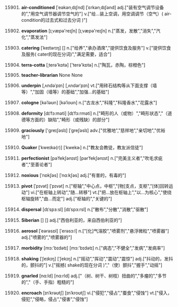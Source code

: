 15901. **air-conditioned**
[ˈeəkənˌdɪʃnd]  [ˈɛrkənˌdɪʃənd]
adj.["装有空气调节设备的","用空气调节器调节空气的"]  v.["给…装上空调，用空调调节（空气）( air-condition的过去式和过去分词 )"]  

15902. **evaporation**
[ɪˌvæpə'reɪʃn]  [ɪˌvæpə'reɪʃn]
n.["蒸发，发散","消失","汽化","蒸发法"]  

15903. **catering**
[ˈkeɪtərɪŋ]  []
n.["给养","承办酒席","提供饮食及服务"]  v.["提供饮食及服务( cater的现在分词)","满足需要，适合"]  

15904. **terra-cotta**
[ˌterə'kɒtə]  ['terə'kɒtə]
n.["陶瓦，赤陶，棕橙色"]  

15905. **teacher-librarian**
None
None

15906. **underpin**
[ˌʌndəˈpɪn]  [ˌʌndərˈpɪn]
vt.["用砖石结构等从下面支撑（墙等）","加固（墙等）的基础","加强…的基础"]  

15907. **cologne**
[kəˈləʊn]  [kəˈloʊn]
n.["古龙水","科隆","科隆香水","花露水"]  

15908. **deformity**
[dɪˈfɔ:məti]  [dɪˈfɔ:rməti]
n.["畸形的人（或物）","畸形状态","（道德等方面的）缺陷","畸形（或残缺）的部分"]  

15909. **graciously**
['ɡreɪʃəslɪ]  [ˈɡreʃəslɪ]
adv.["优雅地","慈祥地","亲切地","优裕地"]  

15910. **Quaker**
[ˈkweɪkə(r)]  [ˈkwekɚ]
n.["教友会教徒，教友派信徒"]  

15911. **perfectionist**
[pəˈfekʃənɪst]  [pərˈfekʃənɪst]
n.["完美主义者","吹毛求疵者","至善论者"]  

15912. **noxious**
[ˈnɒkʃəs]  [ˈnɑ:kʃəs]
adj.["有害的，有毒的"]  

15913. **pivot**
[ˈpɪvət]  [ˈpɪvət]
n.["枢轴","中心点，中枢","[物]支点，支枢","[体]回转运动"]  vi.["在枢轴上转动","随…转移"]  vt.["把…放在枢轴上","以…为核心","使绕枢轴旋转","由…而定"]  adj.["枢轴的","关键的"]  

15914. **dispersal**
[dɪˈspɜ:sl]  [dɪˈspɜ:rsl]
n.["散布","分散","消散","驱散"]  

15915. **Siberian**
[]  []
adj.["西伯利亚的，来自西伯利亚的"]  

15916. **aerosol**
[ˈeərəsɒl]  [ˈerəsɔ:l]
n.["[化]气溶胶","喷雾剂","悬浮微粒","喷雾器"]  adj.["喷雾的","喷雾器的"]  

15917. **morbidity**
[mɔ:'bɪdətɪ]  [mɔ:'bɪdətɪ]
n.["病态","不健全","发病","发病率"]  

15918. **shaking**
[ˈʃeɪkɪŋ]  [ˈʃekɪŋ]
n.["摇动","挥动","震动","震惊"]  adj.["抖动的，发抖的，颤抖的"]  v.["摇撼( shake的现在分词 )","（使）颤抖","握手","动摇"]  

15919. **gnarled**
[nɑ:ld]  [nɑ:rld]
adj.["（树、树干、树枝）扭曲的","多瘤的","多节的","（手、手指）粗糙的"]  

15920. **encroach**
[ɪnˈkrəʊtʃ]  [ɪnˈkroʊtʃ]
vi.["侵犯","侵占","蚕食","侵蚀"]  vt.["侵入，侵犯","侵略，侵占","侵害","侵蚀"]  

